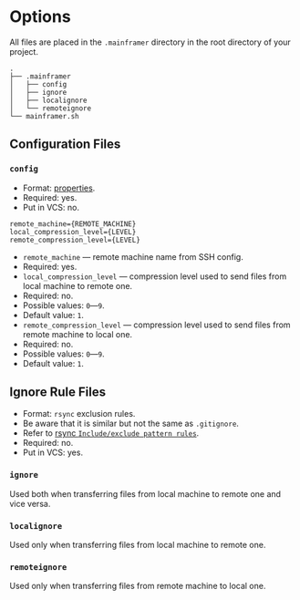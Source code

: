# Options

All files are placed in the `.mainframer` directory
in the root directory of your project.

```
.
├── .mainframer
│   ├── config
│   ├── ignore
│   ├── localignore
│   └── remoteignore
└── mainframer.sh
```

## Configuration Files

### `config`

* Format: [properties](https://en.wikipedia.org/wiki/.properties).
* Required: yes.
* Put in VCS: no.

```properties
remote_machine={REMOTE_MACHINE}
local_compression_level={LEVEL}
remote_compression_level={LEVEL}
```

* `remote_machine` — remote machine name from SSH config.
 * Required: yes.
* `local_compression_level` — compression level used to send files from local machine to remote one.
 * Required: no.
 * Possible values: `0`—`9`.
 * Default value: `1`.
* `remote_compression_level` — compression level used to send files from remote machine to local one.
 * Required: no.
 * Possible values: `0`—`9`.
 * Default value: `1`.
 
## Ignore Rule Files

* Format: `rsync` exclusion rules.
 * Be aware that it is similar but not the same as `.gitignore`.
 * Refer to [rsync `Include/exclude pattern rules`](https://download.samba.org/pub/rsync/rsync.html).
* Required: no.
* Put in VCS: yes.

### `ignore`

Used both when transferring files from local machine to remote one and vice versa.

### `localignore`

Used only when transferring files from local machine to remote one.

### `remoteignore`

Used only when transferring files from remote machine to local one.
